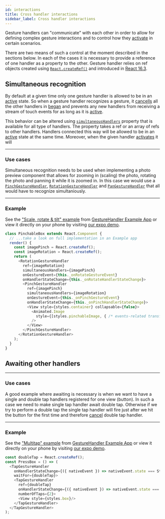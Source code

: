 ```yaml
---
id: interactions
title: Cross handler interactions
sidebar_label: Cross handler interactions
---
```


Gesture handlers can "communicate" with each other in order to allow for defining complex gesture interactions and to control how they [activate](state.md#active) in certain scenarios.

There are two means of such a control at the moment described in the sections below.
In each of the cases it is necessary to provide a reference of one handler as a property to the other.
Gesture handler relies on ref objects created using [`React.createRef()`](https://reactjs.org/docs/refs-and-the-dom.html) and introduced in [React 16.3](https://reactjs.org/blog/2018/03/29/react-v-16-3.html#createref-api).

## Simultaneous recognition

By default at a given time only one gesture handler is allowed to be in an [active](state.md#active) state.
So when a gesture handler recognizes a gesture, it [cancells](state.md#cancelled) all the other handlers in [began](state.md#began) and prevents any new handlers from receiving a stream of touch events for as long as it is [active](state.md#active).

This behavior can be altered using [`simultaneousHandlers`](handler-common.md#simultanioushandlers) property that is available for all type of handlers.
The property takes a ref or an array of refs to other handlers.
Handlers connected this way will be allowed to be in an [active](state.md#active) state at the same time.
Moreover, when the given handler [activates](state.md#active) it will

---
### Use cases

Simultaneous recognition needs to be used when implementing a photo preview component that allows for zooming in (scaling) the photo, rotating the photo and panning it while it is zoomed in.
In this case we would use a [`PinchGestureHandler`](handler-pinch.md), [`RotationGestureHandler`](handler-rotation.md) and [`PanGestureHandler`](handler-pan.md) that all would have to recognize simultaniously.

---
### Example

See the ["Scale, rotate & tilt" example](https://github.com/kmagiera/react-native-gesture-handler/blob/master/Example/scaleAndRotate/index.js) from [GestureHandler Example App](example.md) or view it directly on your phone by visiting [our expo demo](https://exp.host/@osdnk/gesturehandlerexample).

```js
class PinchableBox extends React.Component {
  // ...take a look on full implementation in an Example app
  render() {
    const imagePinch = React.createRef();
    const imageRotation = React.createRef();
    return (
      <RotationGestureHandler
        ref={imageRotation}
        simultaneousHandlers={imagePinch}
        onGestureEvent={this._onRotateGestureEvent}
        onHandlerStateChange={this._onRotateHandlerStateChange}>
        <PinchGestureHandler
          ref={imagePinch}
          simultaneousHandlers={imageRotation}
          onGestureEvent={this._onPinchGestureEvent}
          onHandlerStateChange={this._onPinchHandlerStateChange}>
          <View style={styles.container} collapsable={false}>
            <Animated.Image
              style={[styles.pinchableImage, { /* events-related transformations */ }]}
            />
          </View>
        </PinchGestureHandler>
      </RotationGestureHandler>
    );
  }
}
```

## Awaiting other handlers

---
### Use cases

A good example where awaiting is necessary is when we want to have a single and double tap handlers registered for one view (button).
In such a case we need to make single tap handler await double tap.
Otherwise if we try to perform a double tap the single tap handler will fire just after we hit the button for the first time and therefore [cancel](state.md#cancelled) double tap handler.

---
### Example

See the ["Multitap" example](https://github.com/kmagiera/react-native-gesture-handler/blob/master/Example/multitap/index.js) from [GestureHandler Example App](example.md) or view it directly on your phone by visiting [our expo demo](https://exp.host/@osdnk/gesturehandlerexample).

```js
const doubleTap = React.createRef();
const PressBox = () => (
  <TapGestureHandler
    onHandlerStateChange={({ nativeEvent }) => nativeEvent.state === State.ACTIVE && Alert.alert('Single tap!')}
    waitFor={doubleTap}>
    <TapGestureHandler
      ref={doubleTap}
      onHandlerStateChange={({ nativeEvent }) => nativeEvent.state === State.ACTIVE && Alert.alert('You\'re so fast')}
      numberOfTaps={2}>
      <View style={styles.box}/>
    </TapGestureHandler>
  </TapGestureHandler>
);
```
